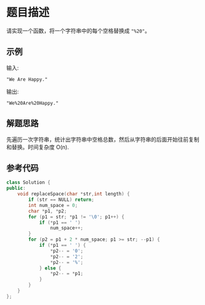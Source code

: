 # 题目描述

请实现一个函数，将一个字符串中的每个空格替换成 `"%20"`。

## 示例

输入:

```
"We Are Happy."
```

输出:

```
"We%20Are%20Happy."
```

## 解题思路

先遍历一次字符串，统计出字符串中空格总数，然后从字符串的后面开始往前复制和替换。时间复杂度 O(n).

## 参考代码

```cpp
class Solution {
public:
    void replaceSpace(char *str,int length) {
        if (str == NULL) return;
        int num_space = 0;
        char *p1, *p2;
        for (p1 = str; *p1 != '\0'; p1++) {
            if (*p1 == ' ')
                num_space++;
        }
        for (p2 = p1 + 2 * num_space; p1 >= str; --p1) {
            if (*p1 == ' ') {
                *p2-- = '0';
                *p2-- = '2';
                *p2-- = '%';
            } else {
                *p2-- = *p1;
            }
        }
    }
};
```

